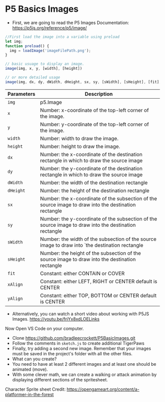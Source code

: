 # P5 Basics Images

* First, we are going to read the P5 Images Documentation: https://p5js.org/reference/p5/image/ 

```javascript
//First load the image into a variable using preload
let img;
function preload() {
  img = loadImage('imageFilePath.png');
}

// basic usuage to display an image.
image(img, x, y, [width], [height])

// or more detailed usage
image(img, dx, dy, dWidth, dHeight, sx, sy, [sWidth], [sHeight], [fit], [xAlign], [yAlign])
```

| Parameters | Description |
| --- | --- |
`img` | p5.Image|p5.Element|p5.Texture|p5.Framebuffer|p5.FramebufferTexture: image` to display.
`x` | Number: x-coordinate of the top-left corner of the image.
`y` | Number: y-coordinate of the top-left corner of the image.
`width` | Number: width to draw the image.
`height` | Number: height to draw the image.
`dx` | Number: the x-coordinate of the destination rectangle in which to draw the source image
`dy` | Number: the y-coordinate of the destination rectangle in which to draw the source image
`dWidth` | Number: the width of the destination rectangle
`dHeight` | Number: the height of the destination rectangle
`sx` | Number: the x-coordinate of the subsection of the source image to draw into the destination rectangle
`sy` | Number: the y-coordinate of the subsection of the source image to draw into the destination rectangle
`sWidth` | Number: the width of the subsection of the source image to draw into `the destination rectangle
`sHeight` | Number: the height of the subsection of the source image to draw into the destination rectangle
`fit` | Constant: either CONTAIN or COVER
`xAlign` | Constant: either LEFT, RIGHT or CENTER default is CENTER
`yAlign` | Constant: either TOP, BOTTOM or CENTER default is CENTER


* Alternatively, you can watch a short video about working with P5JS Images. https://youtu.be/friYx8xdLOELinks

Now Open VS Code on your computer.

* Clone https://github.com/bradleecrockett/P5BasicImages.git 
* Follow the comments in `sketch.js` to create additional TigerPaws
* Finally, try adding a second new image. Remember that your images must be saved in the project's folder with all the other files.
* What can you create? 
* You need to have at least 2 different images and at least one should be animated (move).
* With some clever math, we can create a walking or attack animation by displaying different sections of the spritesheet.

Character Sprite sheet Credit: https://opengameart.org/content/a-platformer-in-the-forest 